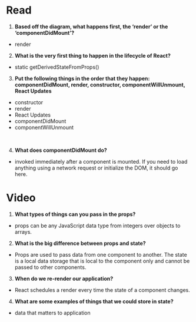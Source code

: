 # Read

1. **Based off the diagram, what happens first, the ‘render’ or the ‘componentDidMount’?**
- render
2. **What is the very first thing to happen in the lifecycle of React?**
- static getDerivedStateFromProps()
3. **Put the following things in the order that they happen: componentDidMount, render, constructor, componentWillUnmount, React Updates**
-	constructor 
-	render
-	React Updates
-	componentDidMount
-	componentWillUnmount

<br>

4. **What does componentDidMount do?**
- invoked immediately after a component is mounted. If you need to load anything using a network request or initialize the DOM, it should go here.

# Video

1.	**What types of things can you pass in the props?**
- props can be any JavaScript data type from integers over objects to arrays.

2.	**What is the big difference between props and state?**
- Props are used to pass data from one component to another. The state is a local data storage that is local to the component only and cannot be passed to other components.

3.	**When do we re-render our application?**
- React schedules a render every time the state of a component changes.

4. **What are some examples of things that we could store in state?**
- data that matters to application 
